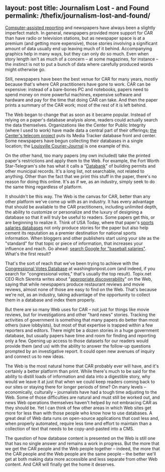 layout: post
title: Journalism Lost - and Found
permalink: /thefix/journalism-lost-and-found/
---

[Computer-assisted reporting](http://en.wikipedia.org/wiki/Computer-assisted_reporting) and newspapers have always been a slightly imperfect match. In general, newspapers provided more support for CAR than have radio or television stations, but as newspaper space is at a premium (and getting more expensive), those stories involving a significant amount of data usually end up leaving much of it behind. Accompanying graphics help in many ways, but they can only do so much. Even when story length isn't as much of a concern – at some magazines, for instance – the instinct is not to put a bunch of data where carefully produced words might otherwise go.

Still, newspapers have been the best venue for CAR for many years, mostly because that's where CAR practitioners have gone to work. CAR can be expensive: instead of a bare-bones PC and notebooks, papers need to spend money on more powerful machines, expensive software and hardware and pay for the time that doing CAR can take. And then the paper prints a summary of the CAR work; most of the rest of it is left behind.

The Web began to change that as soon as it became popular. Instead of relying on a paper's database analysis alone, readers could actually search the data themselves. Organizations like the Center for Public Integrity (where I used to work) have made data a central part of their offerings; [the Center's telecom project](http://www.publicintegrity.org/telecom/) puts its Media Tracker database front and center. Some newspapers have begun collecting their databases in a single location; the [Louisville Courier-Journal](http://courier-journal.com/apps/pbcs.dll/artikkel?NoCache=1&Dato=99999999&Kategori=NEWS01&Lopenr=61115041&Ref=AR) is one example of this.

On the other hand, too many papers (my own included) take the printed paper's restrictions and apply them to the Web. For example, the Fort Worth Star-Telegram's site has what it calls a "[Databank](http://www.dfw.com/mld/dfw/16262910.htm)" of building permits and other municipal records. It's a long list, not searchable, not related to anything. Other than the fact that we print this stuff in the paper, there's no reason for doing this online. It's as if we, as an industry, simply seek to do the same thing regardless of platform.

It shouldn't be this way. The Web is the canvas for CAR, better than any other platform we've come up with as an industry. It has every advantage that should be available to the CAR practitioners, including unlimited depth, the ability to customize or personalize and the luxury of designing a database so that it will truly be useful to readers. Some papers get this, or are beginning to realize it. Think of USA Today, where that paper's [sports salaries databases](http://www.usatoday.com/sports/salaries/index.htm) not only produce stories for the paper but also help cement its reputation as a premier destination for national sports information. When bloggers and other publishers start using your site as the "standard" for that topic or piece of information, that increases your influence and reach. Go ahead: [search Google for "baseball salaries"](http://www.google.com/search?q=baseball+salaries&ie=utf-8&oe=utf-8&rls=org.mozilla:en-US:official&client=firefox-a). What's the first result?

That's the sort of reach that we've been trying to achieve with the [Congressional Votes Database](http://projects.washingtonpost.com/congress/) at washingtonpost.com (and indeed, if you search for "congressional votes," that's usually the top result). Topix.net CEO Rich Skrenta writes about "[appropriate discoverability](http://www.skrenta.com/2007/01/appropriate_discoverability.html)" on the Web, saying that while newspapers produce restaurant reviews and movie reviews, almost none of those are easy to find on the Web. That's because we're not, as an industry, taking advantage of the opportunity to collect them in a database and index them properly.

But there are so many Web uses for CAR – not just for things like movie reviews, but for investigations and other "hard news" stories. Tracking the activities of government is something that many papers do better than most others (save lobbyists), but most of that expertise is trapped within a few reporters and editors. There might be a dozen stories in a huge government database, but usually papers have time and room for finding and reporting only a few. Opening up access to those datasets for our readers would provide them (and us) with the ability to answer the follow-up questions prompted by an investigative report. It could open new avenues of inquiry and connect us to new ideas.

The Web is the most natural home that CAR probably ever will have, and it's certainly a better platform than print. While there's much to be said for the ability to distill loads of information and data into a digestible story, why would we leave it at just that when we could keep readers coming back to our sites or staying there for longer periods of time? On many levels – economically, culturally – journalists have had a tough time adjusting to the Web. Some of those difficulties are natural and must still be worked out, and news Web operations themselves haven't helped by not embracing CAR as they should be. Yet I can think of few other areas in which Web sites get more for less than with those people who know how to use databases. A great deal of Web data runs on open-source applications that cost less and, when properly automated, require less time and effort to maintain than a collection of text that needs to be copy-and-pasted into a CMS.

The question of how database content is presented on the Web is still one that has no single answer and remains a work in progress. But the more that we get the CAR people and the Web people together – indeed, the more that the CAR people and the Web people are the same people – the better we'll get at both making data more accessible and less separate from other Web content. And CAR will finally get the home it deserves.